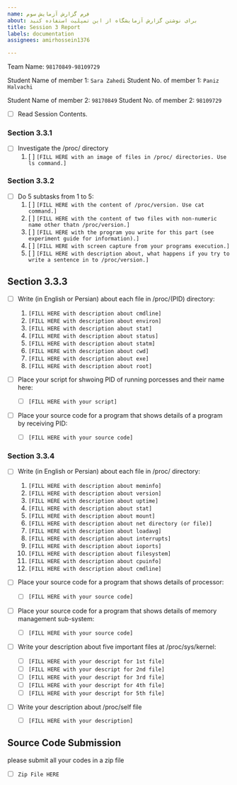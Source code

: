 ```yaml
---
name: فرم گزارش آزمایش سوم
about: برای نوشتن گزارش آزمایشگاه از این تمپلیت استفاده کنید
title: Session 3 Report
labels: documentation
assignees: amirhossein1376

---
```


Team Name: `98170849-98109729`

Student Name of member 1: `Sara Zahedi`
Student No. of member 1: `Paniz Halvachi`

Student Name of member 2: `98170849`
Student No. of member 2: `98109729`

- [ ] Read Session Contents.

### Section 3.3.1
- [ ] Investigate the /proc/ directory
    1. [ ] `[FILL HERE with an image of files in /proc/ directories. Use ls command.]`

### Section 3.3.2

- [ ] Do 5 subtasks from 1 to 5:
    1. [ ] `[FILL HERE with the content of /proc/version. Use cat command.]`
    1. [ ] `[FILL HERE with the content of two files with non-numeric name other thatn /proc/version.]`
    1. [ ] `[FILL HERE with the program you write for this part (see experiment guide for information).]`
    1. [ ] `[FILL HERE with screen capture from your programs execution.]`
    1. [ ] `[FILL HERE with description about, what happens if you try to write a sentence in to /proc/version.]`

## Section 3.3.3

- [ ] Write (in English or Persian) about each file in /proc/(PID) directory:
    1. `[FILL HERE with description about cmdline]`
    1. `[FILL HERE with description about environ]`
    1. `[FILL HERE with description about stat]`
    1. `[FILL HERE with description about status]`
    1. `[FILL HERE with description about statm]`
    1. `[FILL HERE with description about cwd]`
    1. `[FILL HERE with description about exe]`
    1. `[FILL HERE with description about root]`

- [ ] Place your script for shwoing PID of running porcesses and their name here:
    - [ ] `[FILL HERE with your script]`

- [ ] Place your source code for a program that shows details of a program by receiving PID:
    - [ ] `[FILL HERE with your source code]`

### Section 3.3.4

- [ ] Write (in English or Persian) about each file in /proc/ directory:
    1. `[FILL HERE with description about meminfo]`
    1. `[FILL HERE with description about version]`
    1. `[FILL HERE with description about uptime]`
    1. `[FILL HERE with description about stat]`
    1. `[FILL HERE with description about mount]`
    1. `[FILL HERE with description about net directory (or file)]`
    1. `[FILL HERE with description about loadavg]`
    1. `[FILL HERE with description about interrupts]`
    1. `[FILL HERE with description about ioports]`
    1. `[FILL HERE with description about filesystem]`
    1. `[FILL HERE with description about cpuinfo]`
    1. `[FILL HERE with description about cmdline]`

- [ ] Place your source code for a program that shows details of processor:
    - [ ] `[FILL HERE with your source code]`

- [ ] Place your source code for a program that shows details of memory management sub-system:
    - [ ] `[FILL HERE with your source code]`

- [ ] Write your description about five important files at /proc/sys/kernel:
    - [ ] `[FILL HERE with your descript for 1st file]`
    - [ ] `[FILL HERE with your descript for 2nd file]`
    - [ ] `[FILL HERE with your descript for 3rd file]`
    - [ ] `[FILL HERE with your descript for 4th file]`
    - [ ] `[FILL HERE with your descript for 5th file]`

- [ ] Write your description about /proc/self file
    - [ ] `[FILL HERE with your description]`


## Source Code Submission

please submit all your codes in a zip file

 - [ ] `Zip File HERE`
